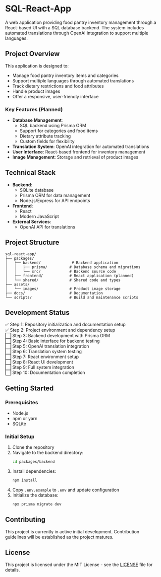 # SQL-React-App

A web application providing food pantry inventory management through a React-based UI with a SQL database backend. The system includes automated translations through OpenAI integration to support multiple languages.

## Project Overview

This application is designed to:
- Manage food pantry inventory items and categories
- Support multiple languages through automated translations
- Track dietary restrictions and food attributes
- Handle product images
- Offer a responsive, user-friendly interface

### Key Features (Planned)

- **Database Management**: 
  - SQL backend using Prisma ORM
  - Support for categories and food items
  - Dietary attribute tracking
  - Custom fields for flexibility
- **Translation System**: OpenAI integration for automated translations
- **User Interface**: React-based frontend for inventory management
- **Image Management**: Storage and retrieval of product images

## Technical Stack

- **Backend**: 
  - SQLite database
  - Prisma ORM for data management
  - Node.js/Express for API endpoints
- **Frontend**: 
  - React
  - Modern JavaScript
- **External Services**:
  - OpenAI API for translations

## Project Structure

```
sql-react-app/
├── packages/
│   ├── backend/              # Backend application
│   │   ├── prisma/          # Database schema and migrations
│   │   └── src/             # Backend source code
│   ├── frontend/            # React application (planned)
│   └── shared/              # Shared code and types
├── assets/
│   └── images/              # Product image storage
├── docs/                    # Documentation
└── scripts/                 # Build and maintenance scripts
```

## Development Status

✅ Step 1: Repository initialization and documentation setup  
✅ Step 2: Project environment and dependency setup  
⬜ Step 3: Backend development with Prisma ORM  
⬜ Step 4: Basic interface for backend testing  
⬜ Step 5: OpenAI translation integration  
⬜ Step 6: Translation system testing  
⬜ Step 7: React environment setup  
⬜ Step 8: React UI development  
⬜ Step 9: Full system integration  
⬜ Step 10: Documentation completion  

## Getting Started

### Prerequisites
- Node.js
- npm or yarn
- SQLite

### Initial Setup
1. Clone the repository
2. Navigate to the backend directory:
   ```bash
   cd packages/backend
   ```
3. Install dependencies:
   ```bash
   npm install
   ```
4. Copy `.env.example` to `.env` and update configuration
5. Initialize the database:
   ```bash
   npx prisma migrate dev
   ```

## Contributing

This project is currently in active initial development. Contribution guidelines will be established as the project matures.

## License

This project is licensed under the MIT License - see the [LICENSE](LICENSE) file for details.